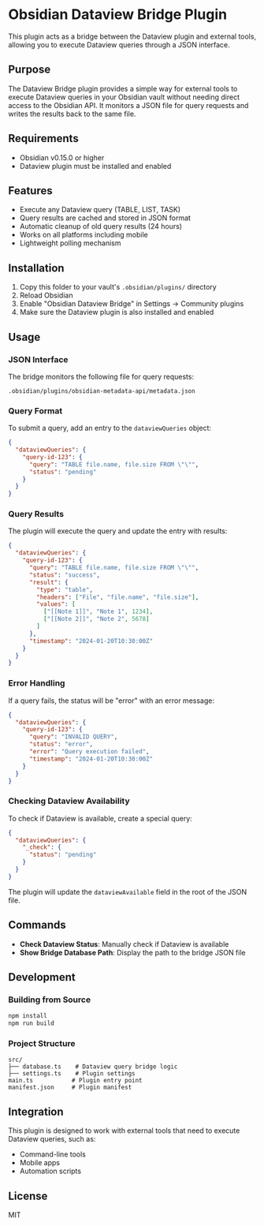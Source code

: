 # Obsidian Dataview Bridge Plugin

This plugin acts as a bridge between the Dataview plugin and external tools, allowing you to execute Dataview queries through a JSON interface.

## Purpose

The Dataview Bridge plugin provides a simple way for external tools to execute Dataview queries in your Obsidian vault without needing direct access to the Obsidian API. It monitors a JSON file for query requests and writes the results back to the same file.

## Requirements

- Obsidian v0.15.0 or higher
- Dataview plugin must be installed and enabled

## Features

- Execute any Dataview query (TABLE, LIST, TASK)
- Query results are cached and stored in JSON format
- Automatic cleanup of old query results (24 hours)
- Works on all platforms including mobile
- Lightweight polling mechanism

## Installation

1. Copy this folder to your vault's `.obsidian/plugins/` directory
2. Reload Obsidian
3. Enable "Obsidian Dataview Bridge" in Settings → Community plugins
4. Make sure the Dataview plugin is also installed and enabled

## Usage

### JSON Interface

The bridge monitors the following file for query requests:
```
.obsidian/plugins/obsidian-metadata-api/metadata.json
```

### Query Format

To submit a query, add an entry to the `dataviewQueries` object:

```json
{
  "dataviewQueries": {
    "query-id-123": {
      "query": "TABLE file.name, file.size FROM \"\"",
      "status": "pending"
    }
  }
}
```

### Query Results

The plugin will execute the query and update the entry with results:

```json
{
  "dataviewQueries": {
    "query-id-123": {
      "query": "TABLE file.name, file.size FROM \"\"",
      "status": "success",
      "result": {
        "type": "table",
        "headers": ["File", "file.name", "file.size"],
        "values": [
          ["[[Note 1]]", "Note 1", 1234],
          ["[[Note 2]]", "Note 2", 5678]
        ]
      },
      "timestamp": "2024-01-20T10:30:00Z"
    }
  }
}
```

### Error Handling

If a query fails, the status will be "error" with an error message:

```json
{
  "dataviewQueries": {
    "query-id-123": {
      "query": "INVALID QUERY",
      "status": "error",
      "error": "Query execution failed",
      "timestamp": "2024-01-20T10:30:00Z"
    }
  }
}
```

### Checking Dataview Availability

To check if Dataview is available, create a special query:

```json
{
  "dataviewQueries": {
    "_check": {
      "status": "pending"
    }
  }
}
```

The plugin will update the `dataviewAvailable` field in the root of the JSON file.

## Commands

- **Check Dataview Status**: Manually check if Dataview is available
- **Show Bridge Database Path**: Display the path to the bridge JSON file

## Development

### Building from Source

```bash
npm install
npm run build
```

### Project Structure

```
src/
├── database.ts    # Dataview query bridge logic
├── settings.ts    # Plugin settings
main.ts           # Plugin entry point
manifest.json     # Plugin manifest
```

## Integration

This plugin is designed to work with external tools that need to execute Dataview queries, such as:
- Command-line tools
- Mobile apps
- Automation scripts

## License

MIT